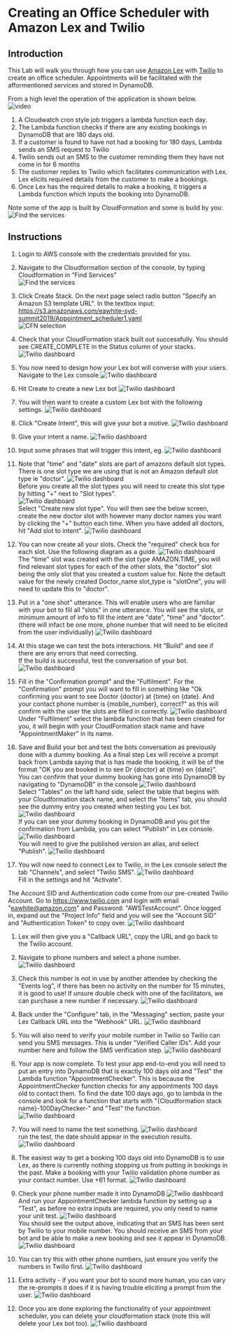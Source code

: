 # Creating an Office Scheduler with Amazon Lex and Twilio
## Introduction
This Lab will walk you through how you can use [Amazon Lex](https://aws.amazon.com/lex/) with [Twilio](https://www.twilio.com/) to create an office scheduler. Appointments will be facilitated with the afformentioned services and stored in DynamoDB.


From a high level the operation of the application is shown below.  
![video](images/app_design.jpg)<br>
1. A Cloudwatch cron style job triggers a lambda function each day.<br>
2. The Lambda function checks if there are any existing bookings in DynamoDB that are 180 days old.
3. If a customer is found to have not had a booking for 180 days, Lambda sends an SMS request to Twilio
4. Twilio sends out an SMS to the customer reminding them they have not come in for 6 months
5. The customer replies to Twilio which facilitates communication with Lex. Lex elicits required details from the customer to make a bookings.<br>
6. Once Lex has the required details to make a booking, it triggers a Lambda function which inputs the booking into DynamoDB.<br>

Note some of the app is built by CloudFormation and some is build by you:
![Find the services](images/app_design_cfn.png)


## Instructions
1. Login to AWS console with the credentials provided for you.<br>
1. Navigate to the Cloudformation section of the console, by typing Cloudformation in “Find Services"<br>
![Find the services](images/cfn_console.png)

1. Click Create Stack. On the next page select radio button "Specify an Amazon S3 template URL". In the textbox input:
https://s3.amazonaws.com/eawhite-syd-summit2019/Appointment_scheduler1.yaml<br>
![CFN selection](images/cfn_console2.png)<br>

1. Check that your CloudFormation stack built out successfully. You should see CREATE_COMPLETE in the Status column of your stacks.
![Twilio dashboard](images/cfn_sucess.png)<br>

1. You now need to design how your Lex bot will converse with your users. Navigate to the Lex console
![Twilio dashboard](images/lex_console.png)<br>

1. Hit Create to create a new Lex bot
![Twilio dashboard](images/lex_create.png)<br>

1. You will then want to create a custom Lex bot with the following settings.
![Twilio dashboard](images/bot_settings.png)<br>

1. Click "Create Intent", this will give your bot a motive.
![Twilio dashboard](images/create_intent.png)<br>

1. Give your intent a name.
![Twilio dashboard](images/intent_name.png)<br>

1. Input some phrases that will trigger this intent, eg.
![Twilio dashboard](images/sample_utterances.png)<br>

1. Note that "time" and "date" slots are part of amazons default slot types. There is one slot type we are using that is not an Amazon default slot type ie "doctor".
![Twilio dashboard](images/slots.png)<br>
Before you create all the slot types you will need to create this slot type by hitting "+" next to "Slot types".<br>
![Twilio dashboard](images/slot_types.png)<br>
Select "Create new slot type". You will then see the below screen, create the new doctor slot with however many doctor names you want by clicking the "+" button each time.
When you have added all doctors, hit "Add slot to intent".
![Twilio dashboard](images/custom_slot.png)<br>

1. You can now create all your slots. Check the "required" check box for each slot. Use the following diagram as a guide.
![Twilio dashboard](images/all_slots.png)<br>
The "time" slot was created with the slot type AMAZON.TIME, you will find relevant slot types for each of the other slots, the "doctor" slot being the only slot that you created a custom value for. Note the default value for the newly created Doctor_name slot_type is "slotOne", you will need to update this to "doctor".

1. Put in a "one shot" utterance. This will enable users who are familiar with your bot to fill all "slots" in one utterance. You will see the slots, or minimum amount of info to fill the intent are "date", "time" and "doctor". (there will infact be one more, phone number that will need to be elicited from the user individually)
![Twilio dashboard](images/one_shot2.png)<br>

1. At this stage we can test the bots interactions. Hit "Build" and see if there are any errors that need correcting. <br>
If the build is successful, test the conversation of your bot.
![Twilio dashboard](images/test_bot.png)<br>

1. Fill in the "Confirmation prompt" and the "Fulfilment". For the "Confirmation" prompt you will want to fill in something like "Ok confirming you want to see Doctor {doctor} at {time} on {date}. And your contact phone number is {mobile_number}, correct?" as this will confirm with the user the slots are filled in correctly.
![Twilio dashboard](images/confirm_fulfil.png)<br>
Under "Fulfilment" select the lambda function that has been created for you, it will begin with your CloudFormation stack name and have "AppointmentMaker" in its name.

1. Save and Build your bot and test the bots conversation as previously done with a dummy booking. As a final step Lex will receive a prompt back from Lambda saying that is has made the booking, it will be of the format "OK you are booked in to see Dr {doctor} at {time} on {date}". You can confirm that your dummy booking has gone into DynamoDB by navigating to "DynamoDB" in the console
![Twilio dashboard](images/DDB_navigate.png)<br>
Select "Tables" on the laft hand side, select the table that begins with your Cloudformation stack name, and select the "Items" tab, you should see the dummy entry you created when testing you Lex bot.
![Twilio dashboard](images/DDB.png)<br>
If you can see your dummy booking in DynamoDB and you got the confirmation from Lambda, you can select "Publish" in Lex console.
![Twilio dashboard](images/publish.png)<br>
You will need to give the published version an alias, and select "Publish".
![Twilio dashboard](images/publish_latest.png)<br>

1. You will now need to connect Lex to Twilio, in the Lex console select the tab "Channels", and select "Twilio SMS".
![Twilio dashboard](images/twilio_settings.png)<br>
Fill in the settings and hit "Activate".

  The Account SID and Authentication code come from our pre-created Twilio Account. Go to https://www.twilio.com and login with email "eawhite@amazon.com" and Password: "AWSTestAccount". Once logged in, expand out the "Project Info" field and you will see the "Account SID" and "Authentication Token" to copy over.
![Twilio dashboard](images/twilio_tokens.png)<br>

1. Lex will then give you a "Callback URL", copy the URL and go back to the Twilio account.

1. Navigate to phone numbers and select a phone number.
![Twilio dashboard](images/twilio_trial_no.png)<br>

1. Check this number is not in use by another attendee by checking the "Events log", if there has been no activity on the number for 15 minutes, it is good to use! If unsure double check with one of the facilitators, we can purchase a new number if necessary.
![Twilio dashboard](images/twilio_number_logs.png)<br>

1. Back under the "Configure" tab, in the "Messaging" section, paste your Lex Callback URL into the "Webhook" URL.
![Twilio dashboard](images/call_back_paste.png)<br>

1. You will also need to verify your mobile number in Twilio so Twilio can send you SMS messages. This is under "Verified Caller IDs". Add your number here and follow the SMS verification step.
![Twilio dashboard](images/verify_number.png)<br>

1. Your app is now complete. To test your app end-to-end you will need to put an entry into DynamoDB that is exactly 100 days old and "Test" the Lambda function "AppointmentChecker". This is because the AppointmentChecker function checks for any appointments 100 days old to contact them. To find the date 100 days ago, go to lambda in the console and look for a function that starts with "{Cloudformation stack name}-100DayChecker-" and "Test" the function.<br>
![Twilio dashboard](images/lambda_test.png)<br>

1. You will need to name the test something.
![Twilio dashboard](images/test_settings.png)<br>
run the test, the date should appear in the execution results.
![Twilio dashboard](images/date_results.png)<br>

1. The easiest way to get a booking 100 days old into DynamoDB is to use Lex, as there is currently nothing stopping us from putting in bookings in the past. Make a booking with your Twilio validation phone number as your contact number. Use +61 format.
![Twilio dashboard](images/Lex_booking.png)<br>

1. Check your phone number made it into DynamoDB
![Twilio dashboard](images/DDB_number.png)<br>
And run your AppointmentChecker lambda function by setting up a "Test", as before no extra inputs are required, you only need to name your unit test.
![Twilio dashboard](images/appt_checker_test.png)<br>
You should see the output above, indicating that an SMS has been sent by Twilio to your mobile number. You should receive an SMS from your bot and be able to make a new booking and see it appear in DynamoDB.
![Twilio dashboard](images/bot_sms_comms.jpg)<br>

1. You can try this with other phone numbers, just ensure you verify the numbers in Twilio first.
![Twilio dashboard](images/twilio_verify_no.png)<br>

1. Extra activity - if you want your bot to sound more human, you can vary the re-prompts it does if it is having trouble eliciting a prompt from the user.
![Twilio dashboard](images/multiple_utterances.png)<br>

1. Once you are done exploring the functionality of your appointment scheduler, you can delete your cloudformation stack (note this will delete your Lex bot too).
![Twilio dashboard](images/cfn_delete.png)<br>
